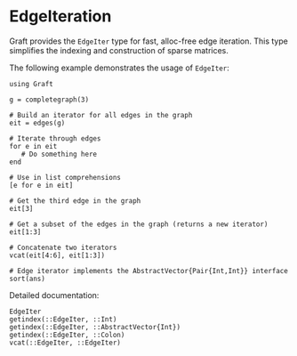 # EdgeIteration
Graft provides the `EdgeIter` type for fast, alloc-free edge iteration. This type
simplifies the indexing and construction of sparse matrices.

The following example demonstrates the usage of `EdgeIter`:

```@repl
using Graft

g = completegraph(3)

# Build an iterator for all edges in the graph
eit = edges(g)

# Iterate through edges
for e in eit
   # Do something here
end

# Use in list comprehensions
[e for e in eit]

# Get the third edge in the graph
eit[3]

# Get a subset of the edges in the graph (returns a new iterator)
eit[1:3]

# Concatenate two iterators
vcat(eit[4:6], eit[1:3])

# Edge iterator implements the AbstractVector{Pair{Int,Int}} interface
sort(ans)
```

Detailed documentation:
```@docs
EdgeIter
getindex(::EdgeIter, ::Int)
getindex(::EdgeIter, ::AbstractVector{Int})
getindex(::EdgeIter, ::Colon)
vcat(::EdgeIter, ::EdgeIter)
```

